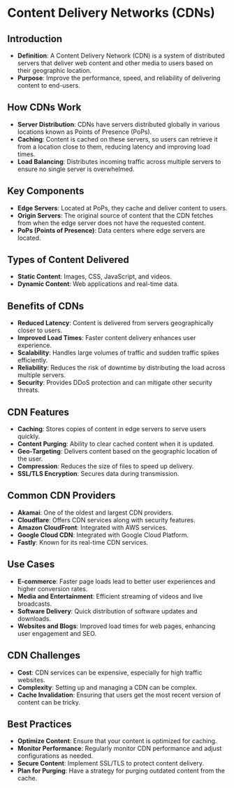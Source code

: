 # Content Delivery Networks (CDNs)

## Introduction
- **Definition**: A Content Delivery Network (CDN) is a system of distributed servers that deliver web content and other media to users based on their geographic location.
- **Purpose**: Improve the performance, speed, and reliability of delivering content to end-users.

## How CDNs Work
- **Server Distribution**: CDNs have servers distributed globally in various locations known as Points of Presence (PoPs).
- **Caching**: Content is cached on these servers, so users can retrieve it from a location close to them, reducing latency and improving load times.
- **Load Balancing**: Distributes incoming traffic across multiple servers to ensure no single server is overwhelmed.

## Key Components
- **Edge Servers**: Located at PoPs, they cache and deliver content to users.
- **Origin Servers**: The original source of content that the CDN fetches from when the edge server does not have the requested content.
- **PoPs (Points of Presence)**: Data centers where edge servers are located.

## Types of Content Delivered
- **Static Content**: Images, CSS, JavaScript, and videos.
- **Dynamic Content**: Web applications and real-time data.

## Benefits of CDNs
- **Reduced Latency**: Content is delivered from servers geographically closer to users.
- **Improved Load Times**: Faster content delivery enhances user experience.
- **Scalability**: Handles large volumes of traffic and sudden traffic spikes efficiently.
- **Reliability**: Reduces the risk of downtime by distributing the load across multiple servers.
- **Security**: Provides DDoS protection and can mitigate other security threats.

## CDN Features
- **Caching**: Stores copies of content in edge servers to serve users quickly.
- **Content Purging**: Ability to clear cached content when it is updated.
- **Geo-Targeting**: Delivers content based on the geographic location of the user.
- **Compression**: Reduces the size of files to speed up delivery.
- **SSL/TLS Encryption**: Secures data during transmission.

## Common CDN Providers
- **Akamai**: One of the oldest and largest CDN providers.
- **Cloudflare**: Offers CDN services along with security features.
- **Amazon CloudFront**: Integrated with AWS services.
- **Google Cloud CDN**: Integrated with Google Cloud Platform.
- **Fastly**: Known for its real-time CDN services.

## Use Cases
- **E-commerce**: Faster page loads lead to better user experiences and higher conversion rates.
- **Media and Entertainment**: Efficient streaming of videos and live broadcasts.
- **Software Delivery**: Quick distribution of software updates and downloads.
- **Websites and Blogs**: Improved load times for web pages, enhancing user engagement and SEO.

## CDN Challenges
- **Cost**: CDN services can be expensive, especially for high traffic websites.
- **Complexity**: Setting up and managing a CDN can be complex.
- **Cache Invalidation**: Ensuring that users get the most recent version of content can be tricky.

## Best Practices
- **Optimize Content**: Ensure that your content is optimized for caching.
- **Monitor Performance**: Regularly monitor CDN performance and adjust configurations as needed.
- **Secure Content**: Implement SSL/TLS to protect content delivery.
- **Plan for Purging**: Have a strategy for purging outdated content from the cache.
